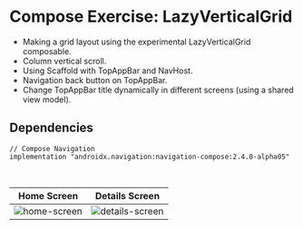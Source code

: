 # Compose Exercise: LazyVerticalGrid
- Making a grid layout using the experimental LazyVerticalGrid composable.
- Column vertical scroll.
- Using Scaffold with TopAppBar and NavHost.
- Navigation back button on TopAppBar.
- Change TopAppBar title dynamically in different screens (using a shared view model).

## Dependencies
```
// Compose Navigation
implementation "androidx.navigation:navigation-compose:2.4.0-alpha05"
```

<br />

Home Screen | Details Screen
:---: | :---:
![home-screen](https://user-images.githubusercontent.com/67064997/128686864-503e759a-c20f-42a7-9a11-a8bf2bc26d90.png) | ![details-screen](https://user-images.githubusercontent.com/67064997/128686855-01064390-e29e-43a5-9bba-cc3c714348f0.png)

